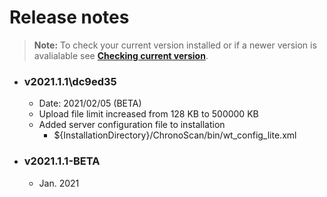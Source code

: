 
# Release notes

> **Note:** To check your current version installed or if a newer version is avalialable see [**Checking current version**](./documentation/checking-current-version).

* ### v2021.1.1\dc9ed35
    * Date: 2021/02/05 (BETA)
    * Upload file limit increased from 128 KB to 500000 KB
    * Added server configuration file to installation
        * ${InstallationDirectory}/ChronoScan/bin/wt_config_lite.xml

* ### v2021.1.1-BETA
    * Jan. 2021    